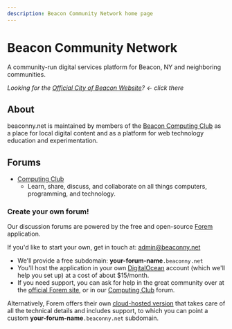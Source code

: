 ```yaml
---
description: Beacon Community Network home page
---
```


<h1>Beacon Community Network</h1>

A community-run digital services platform for Beacon, NY and neighboring communities.

_Looking for the [Official City of Beacon Website](https://beaconny.gov)? &larr; click there_

## About

beaconny.net is maintained by members of the <a href="http://computing.beaconny.net">Beacon Computing Club</a> as a place for local digital content and as a platform for web technology education and experimentation.

## Forums

- [Computing Club](http://computing.beaconny.net)
  - Learn, share, discuss, and collaborate on all things computers, programming, and technology.

### Create your own forum!

Our discussion forums are powered by the free and open-source <a href="https://www.forem.com/">Forem</a> application.

If you'd like to start your own, get in touch at: <a href="mailto:admin@beaconny.net">admin@beaconny.net</a>

- We'll provide a free subdomain: **your-forum-name**`.beaconny.net`
- You'll host the application in your own [DigitalOcean](https://www.digitalocean.com) account (which we'll help you set up) at a cost of about $15/month.
- If you need support, you can ask for help in the great community over at the [official Forem site](https://forem.dev), or in our [Computing Club](http://computing.beaconny.net) forum.

Alternatively, Forem offers their own [cloud-hosted version](https://www.forem.com/get-started) that takes care of all the technical details and includes support, to which you can point a custom **your-forum-name**`.beaconny.net` subdomain.
